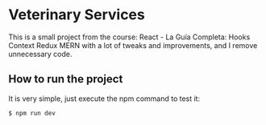 # Veterinary Services

This is a small project from the course: React - La Guía Completa: Hooks Context Redux MERN with a lot of tweaks and improvements, and I remove unnecessary code.

## How to run the project

It is very simple, just  execute the npm command to test it:
```bash
$ npm run dev
```